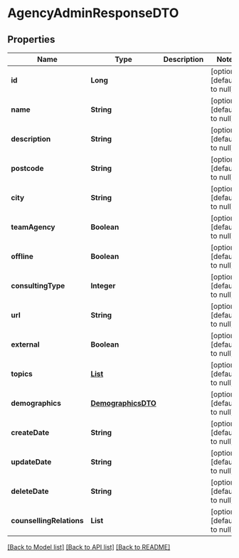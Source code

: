 # AgencyAdminResponseDTO
## Properties

| Name | Type | Description | Notes |
|------------ | ------------- | ------------- | -------------|
| **id** | **Long** |  | [optional] [default to null] |
| **name** | **String** |  | [optional] [default to null] |
| **description** | **String** |  | [optional] [default to null] |
| **postcode** | **String** |  | [optional] [default to null] |
| **city** | **String** |  | [optional] [default to null] |
| **teamAgency** | **Boolean** |  | [optional] [default to null] |
| **offline** | **Boolean** |  | [optional] [default to null] |
| **consultingType** | **Integer** |  | [optional] [default to null] |
| **url** | **String** |  | [optional] [default to null] |
| **external** | **Boolean** |  | [optional] [default to null] |
| **topics** | [**List**](TopicDTO.md) |  | [optional] [default to null] |
| **demographics** | [**DemographicsDTO**](DemographicsDTO.md) |  | [optional] [default to null] |
| **createDate** | **String** |  | [optional] [default to null] |
| **updateDate** | **String** |  | [optional] [default to null] |
| **deleteDate** | **String** |  | [optional] [default to null] |
| **counsellingRelations** | **List** |  | [optional] [default to null] |

[[Back to Model list]](../README.md#documentation-for-models) [[Back to API list]](../README.md#documentation-for-api-endpoints) [[Back to README]](../README.md)

